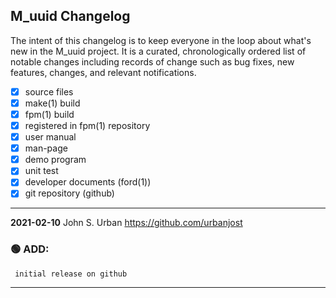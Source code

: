 ## M_uuid Changelog

The intent of this changelog is to keep everyone in the loop about
what's new in the M_uuid  project. It is a curated, chronologically ordered
list of notable changes including records of change such as bug fixes,
new features, changes, and relevant notifications.

   - [x] source files
   - [x] make(1) build
   - [x] fpm(1) build
   - [x] registered in fpm(1) repository
   - [x] user manual
   - [x] man-page
   - [x] demo program
   - [x] unit test
   - [x] developer documents (ford(1))
   - [x] git repository (github)

---
**2021-02-10**  John S. Urban  <https://github.com/urbanjost>

### :green_circle: ADD:
     initial release on github
---

<!--
### :orange_circle: DIFF:
       + renamed ADVICE(3f) to ALERT(3f)
### :green_circle: ADD:
       + advice(3f) was added to provide a standardized message format simply.
### :red_circle: FIX:
       + </bo> did not work on several terminal types, changed it to a more
         universally accepted value.
-->
